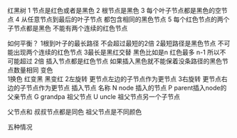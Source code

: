 红黑树 
1 节点是红色或者是黑色 
2 根节点是黑色 
3 每个叶子节点都是黑色的空节点 
4 从任意节点到最后的叶子节点 都包含相同的黑色节点
5 每个红色节点的两个子节点都是黑色 不能有两个连续的红色节点

如何平衡？ 
1根到叶子的最长路径 不会超过最短的2倍
2最短路径是黑色节点 不可能出现两个连续的红色节点 
3最长是黑红交替 黑色比如是n 红色最多 n-1 所以不可能超过 2倍
插入节点都是红色节点 如果插入黑色就不能保着没条路径的黑色节点数量相同
变色   
1换色 红变黑 黑变红
2左旋转 更节点左边的子节点作为更节点
3右旋转 更节点右边的子节点作为更节点
插入节点 名称  N node 插入的节点 P parent插入node的父亲节点 G grandpa 祖父节点 U uncle 祖父节点另一个子节点

父节点和 叔叔节点都是同色 祖父节点是不同颜色

五种情况 
